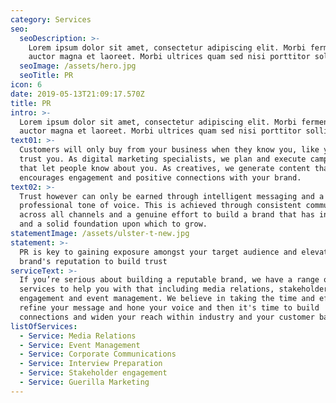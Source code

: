 ```yaml
---
category: Services
seo:
  seoDescription: >-
    Lorem ipsum dolor sit amet, consectetur adipiscing elit. Morbi fermentum
    auctor magna et laoreet. Morbi ultrices quam sed nisi porttitor sollicitudin
  seoImage: /assets/hero.jpg
  seoTitle: PR
icon: 6
date: 2019-05-13T21:09:17.570Z
title: PR
intro: >-
  Lorem ipsum dolor sit amet, consectetur adipiscing elit. Morbi fermentum
  auctor magna et laoreet. Morbi ultrices quam sed nisi porttitor sollicitudin
text01: >-
  Customers will only buy from your business when they know you, like you and
  trust you. As digital marketing specialists, we plan and execute campaigns
  that let people know about you. As creatives, we generate content that
  encourages engagement and positive connections with your brand.
text02: >-
  Trust however can only be earned through intelligent messaging and a
  professional tone of voice. This is achieved through consistent communications
  across all channels and a genuine effort to build a brand that has integrity
  and a solid foundation upon which to grow.
statementImage: /assets/ulster-t-new.jpg
statement: >-
  PR is key to gaining exposure amongst your target audience and elevating your
  brand's reputation to build trust
serviceText: >-
  If you’re serious about building a reputable brand, we have a range of PR
  services to help you with that including media relations, stakeholder
  engagement and event management. We believe in taking the time and effort to
  refine your message and hone your voice and then it's time to build
  connections and widen your reach within industry and your customer base.
listOfServices:
  - Service: Media Relations
  - Service: Event Management
  - Service: Corporate Communications
  - Service: Interview Preparation
  - Service: Stakeholder engagement
  - Service: Guerilla Marketing
---
```


